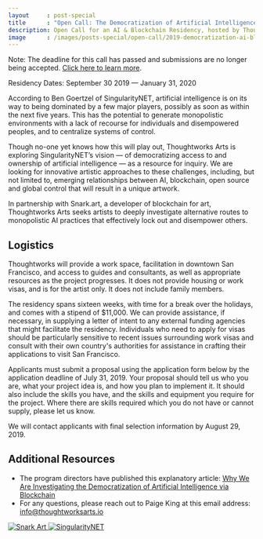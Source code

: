 ```yaml
---
layout     : post-special
title	   : "Open Call: The Democratization of Artificial Intelligence via Blockchain"
description: Open Call for an AI & Blockchain Residency, hosted by Thoughtworks Arts and Snark.art in San Francisco
image      : /images/posts-special/open-call/2019-democratization-ai-blockchain/closing.jpg
---
```

<p class="notice">Note: The deadline for this call has passed and submissions are no longer being accepted. <a href="/blog/max-razdow-ollie-razdow-jamie-zigelbaum-awarded-blockchain-residency/">Click here to learn more</a>.</p>

Residency Dates: September 30 2019 — January 31, 2020

According to Ben Goertzel of SingularityNET, artificial intelligence is on its way to being dominated by a few major players, possibly as soon as within the next five years. This has the potential to generate monopolistic environments with a lack of recourse for individuals and disempowered peoples, and to centralize systems of control.

Though no-one yet knows how this will play out, Thoughtworks Arts is exploring SingularityNET’s vision &mdash; of democratizing access to and ownership of artificial intelligence &mdash; as a resource for inquiry. We are looking for innovative artistic approaches to these challenges, including, but not limited to, emerging relationships between AI, blockchain, open source and global control that will result in a unique artwork.

In partnership with Snark.art, a developer of blockchain for art, Thoughtworks Arts seeks artists to deeply investigate alternative routes to monopolistic AI practices that effectively lock out and disempower others.

## Logistics

Thoughtworks will provide a work space, facilitation in downtown San Francisco, and access to guides and consultants, as well as appropriate resources as the project progresses. It does not provide housing or work visas, and is for the artist only. It does not include family members.

The residency spans sixteen weeks, with time for a break over the holidays, and comes with a stipend of $11,000. We can provide assistance, if necessary, in supplying a letter of intent to any external funding agencies that might facilitate the residency. Individuals who need to apply for visas should be particularly sensitive to recent issues surrounding work visas and consult with their own country's authorities for assistance in crafting their applications to visit San Francisco.

Applicants must submit a proposal using the application form below by the application deadline of July 31, 2019. Your proposal should tell us who you are, what your project idea is, and how you plan to implement it. It should also include the skills you have, and the skills and equipment you require for the project. Where there are skills required which you do not have or cannot supply, please let us know.

We will contact applicants with final selection information by August 29, 2019.

## Additional Resources

- The program directors have published this explanatory article: [Why We Are Investigating the Democratization of Artificial Intelligence via Blockchain](/blog/why-democratization-ai-blockchain/)
- For any questions, please reach out to Paige King at this email address: [info@thoughtworksarts.io](mailto:info@thoughtworksarts.io)

<a href="https://snark.art/">
	<img src="/images/logos/snark-art.png" alt="Snark Art" class="small" />
</a>

<a href="https://singularitynet.io/">
	<img src="/images/logos/singularitynet.png" alt="SingularityNET" class="mid" />
</a>
